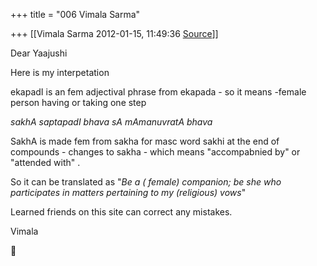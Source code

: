 +++
title = "006 Vimala Sarma"

+++
[[Vimala Sarma	2012-01-15, 11:49:36 [Source](https://groups.google.com/g/samskrita/c/8Hv-H-KScAo)]]



Dear Yaajushi

Here is my interpetation

ekapadI is an fem adjectival phrase from ekapada - so it means -female person having or taking one step



*sakhA saptapadI bhava sA mAmanuvratA bhava*

SakhA is made fem from sakha for masc word sakhi at the end of compounds - changes to sakha - which means "accompabnied by" or "attended with" .



So it can be translated as "*Be a ( female) companion; be she who participates in matters pertaining to my (religious) vows*"



Learned friends on this site can correct any mistakes.

Vimala



